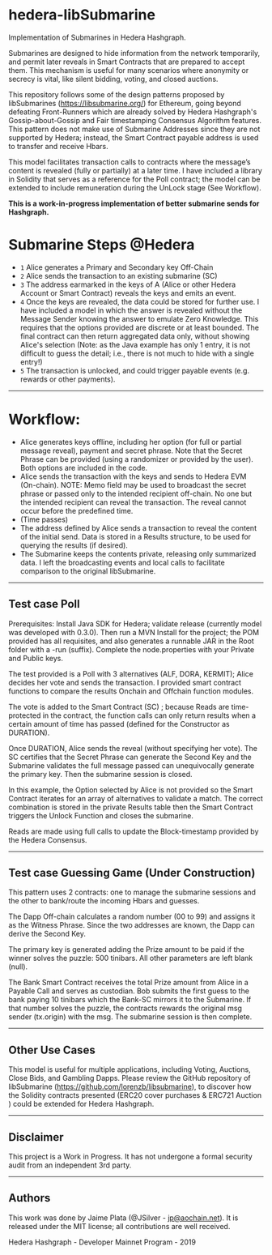 ﻿# hedera-libSubmarine
Implementation of Submarines in Hedera Hashgraph.

Submarines are designed to hide information from the network temporarily, and permit later reveals in Smart Contracts that are prepared to accept them. This mechanism is useful for many scenarios where anonymity or secrecy is vital, like silent bidding, voting, and closed auctions.

This repository follows some of the design patterns proposed by libSubmarines (https://libsubmarine.org/) for Ethereum, going beyond defeating Front-Runners which are already solved by Hedera Hashgraph's Gossip-about-Gossip and Fair timestamping Consensus Algorithm features. This pattern does not make use of Submarine Addresses since they are not supported by Hedera; instead, the Smart Contract payable address is used to transfer and receive Hbars.

This model facilitates transaction calls to contracts where the message’s content is revealed (fully or partially) at a later time. I have included a library in Solidity that serves as a reference for the Poll contract; the model can be extended to include remuneration during the UnLock stage (See Workflow).

**This is a work-in-progress implementation of better submarine sends for Hashgraph.**

# Submarine Steps @Hedera

- `1` Alice generates a Primary and Secondary key Off-Chain 
- `2` Alice sends the transaction to an existing submarine (SC)
- `3` The address earmarked in the keys of A (Alice or other Hedera Account or Smart Contract) 
      reveals the keys and emits an event.
- `4` Once the keys are revealed, the data could be stored for further use. I have included
      a model in which the answer is revealed without the Message Sender knowing the answer
      to emulate Zero Knowledge. This requires that the options provided are discrete or 
      at least bounded. The final contract can then return aggregated data only, without showing 
      Alice's selection (Note: as the Java example has only 1 entry, it is not difficult to guess the detail; i.e., there is not much to hide with a single entry!)  
- `5` The transaction is unlocked, and could trigger payable events (e.g. rewards or other 
      payments).

-----------
# Workflow:
- Alice generates keys offline, including her option (for full or partial message reveal), payment and secret phrase. Note that the Secret Phrase can be provided (using a randomizer or provided by the user). Both options are included in the code.
- Alice sends the transaction with the keys and sends to Hedera EVM (On-chain).
  NOTE: Memo field may be used to broadcast the secret phrase or passed only to the intended recipient 
  off-chain. No one but the intended recipient can reveal the transaction. The reveal cannot occur
  before the predefined time.
- (Time passes)
- The address defined by Alice sends a transaction to reveal the content of the initial send. Data is stored in a Results structure, to be used for querying the results (if desired).
- The Submarine keeps the contents private, releasing only summarized data. I left the broadcasting events and local calls to facilitate comparison to the original libSubmarine.

-----------
## Test case Poll 

Prerequisites:
Install Java SDK for Hedera; validate release (currently model was developed with 0.3.0).
Then run a MVN Install for the project; the POM provided has all requisites, and also generates a runnable JAR in the Root folder with a -run (suffix).
Complete the node.properties with your Private and Public keys.


The test provided is a Poll with 3 alternatives (ALF, DORA, KERMIT); Alice decides her vote and sends 
the transaction.
I provided smart contract functions to compare the results Onchain and Offchain function modules.

The vote is added to the Smart Contract (SC) ; because Reads are time-protected in the contract, the function
calls can only return results when a certain amount of time has passed (defined for the Constructor as DURATION).

Once DURATION, Alice sends the reveal (without specifying her vote). The SC certifies that 
the Secret Phrase can generate the Second Key and the Submarine validates the full message passed can unequivocally generate the primary key. Then the submarine session is closed.

In this example, the Option selected by Alice is not provided so the Smart Contract iterates for an 
array of alternatives to validate a match. The correct combination is stored in the private Results table then the Smart Contract triggers the Unlock Function and closes the submarine.

Reads are made using full calls to update the Block-timestamp provided by the Hedera Consensus.

-----------
## Test case Guessing Game (Under Construction)

This pattern uses 2 contracts: one to manage the submarine sessions and the other to bank/route the incoming Hbars and guesses.

The Dapp Off-chain calculates a random number (00 to 99) and assigns it as the Witness Phrase. Since the two addresses are known, the Dapp can derive the Second Key.

The primary key is generated adding the Prize amount to be paid if the winner solves the puzzle: 500 tinibars.
All other parameters are left blank (null).

The Bank Smart Contract receives the total Prize amount from Alice in a Payable Call and serves as custodian.
Bob submits the first guess to the bank paying 10 tinibars which the Bank-SC mirrors it to the Submarine. If that number solves the puzzle, the contracts rewards the original msg sender (tx.origin) with the msg. The submarine session is then complete. 

-------------
## Other Use Cases
This model is useful for multiple applications, including Voting, Auctions, Close Bids, and Gambling Dapps.
Please review the GitHub repository of libSubmarine (https://github.com/lorenzb/libsubmarine), to discover how the Solidity contracts presented (ERC20 cover purchases & ERC721 Auction ) could be extended for Hedera Hashgraph.

-------------
## Disclaimer
This project is a Work in Progress. It has not undergone a formal security audit from an independent 
3rd party.

-----------
## Authors

This work was done by Jaime Plata (@JSilver - jp@aochain.net). It is released under the MIT license; all contributions 
are well received.

Hedera Hashgraph - Developer Mainnet Program - 2019
